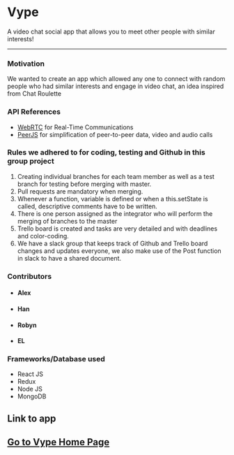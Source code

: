 # Vype
A video chat social app that allows you to meet other people with similar interests!

----

### Motivation
We wanted to create an app which allowed any one to connect with random people who had similar interests and engage in video chat, an idea inspired from Chat Roulette

### API References
* [WebRTC](https://webrtc.org/) for Real-Time Communications
* [PeerJS](http://peerjs.com/) for simplification of peer-to-peer data, video and audio calls

### Rules we adhered to for coding, testing and Github in this group project
1. Creating individual branches for each team member as well as a test branch for testing before merging with master.
2. Pull requests are mandatory when merging.
3. Whenever a function, variable is defined or when a this.setState is called, descriptive comments have to be written.
4. There is one person assigned as the integrator who will perform the merging of branches to the master
5. Trello board is created and tasks are very detailed and with deadlines and color-coding.
6. We have a slack group that keeps track of Github and Trello board changes and updates everyone, we also make use of the Post function in slack to have a shared document.

### Contributors
* #### Alex
* #### Han
* #### Robyn
* #### EL

### Frameworks/Database used
* React JS
* Redux
* Node JS
* MongoDB

## Link to app
## [Go to Vype Home Page](https://www.google.com)
